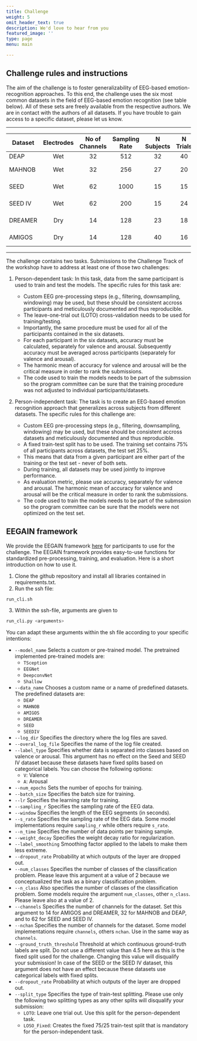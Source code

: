```yaml
---
title: Challenge
weight: 5
omit_header_text: true
description: We'd love to hear from you
featured_image: ''
type: page
menu: main

---
```

## Challenge rules and instructions 
The aim of the challenge is to foster generalizability of EEG-based emotion-recognition approaches. To this end, the challenge uses the six most common datasets in the field of EEG-based emotion recognition (see table below). All of these sets are freely available from the respective authors. We are in contact with the authors of all datasets. If you have trouble to gain access to a specific dataset, please let us know.

---
| Dataset | Electrodes | No of Channels | Sampling Rate | N Subjects | N Trials | Trial Duration |   Labels   | Label Scale |
|---------|:----------:|:--------------:|:-------------:|:----------:|:--------:|:--------------:|:----------:|:-----------:|
| DEAP    |     Wet    |       32       |      512      |     32     |    40    |      1 min     |     1-9    |  continuous |
| MAHNOB  |     Wet    |       32       |      256      |     27     |    20    |     1-2 min    | 1-9+verbal |   discrete  |
| SEED    |     Wet    |       62       |      1000     |     15     |    15    |    ca. 4 min   |   verbal   |   discrete  |
| SEED IV |     Wet    |       62       |      200      |     15     |    24    |    ca. 2 min   |   verbal   |   discrete  |
| DREAMER |     Dry    |       14       |      128      |     23     |    18    |    ca. 3 min   |     1-5    |   discrete  |
| AMIGOS  |     Dry    |       14       |      128      |     40     |    16    |    ca. 2 min   |     1-9    |  continuous |
---
The challenge contains two tasks. Submissions to the Challenge Track of the workshop have to address at least one of those two challenges:

1. Person-dependent task: In this task, data from the same participant is used to train and test the models. The specific rules for this task are:
   - Custom EEG pre-processing steps (e.g., filtering, downsampling, windowing) may be used, but these should be consistent accross participants and meticulously documented and thus reproducible.
   - The leave-one-trial out (LOTO) cross-validation needs to be used for training/testing.
   - Importantly, the same procedure must be used for all of the participants contained in the six datasets.
   - For each participant in the six datasets, accuracy must be calculated, separately for valence and arousal. Subsequently accuracy must be averaged across participants (separately for valence and arousal).
   - The harmonic mean of accuracy for valence and arousal will be the critical measure in order to rank the submissions.
   - The code used to train the models needs to be part of the submssion so the program committee can be sure that the training procedure was not adjusted to individual participants/datasets.

2. Person-independent task: The task is to create an EEG-based emotion recognition approach that generalizes across subjects from different datasets. The specific rules for this challenge are:
   - Custom EEG pre-processing steps (e.g., filtering, downsampling, windowing) may be used, but these should be consistent accross datasets and meticulously documented and thus reproducible.
   - A fixed train-test split has to be used. The training set contains 75% of all participants across datasets, the test set 25%.
   - This means that data from a given participant are either part of the training or the test set - never of both sets.
   - During training, all datasets may be used jointly to improve performance.
   - As evaluation metric, please use accuracy, separately for valence and arousal. The harmonic mean of accuracy for valence and arousal will be the critical measure in order to rank the submissions.
   - The code used to train the models needs to be part of the submssion so the program committee can be sure that the models were not optimized on the test set.
      
## EEGAIN framework

We provide the EEGAIN framework [here](https://github.com/EmotionLab/EEGain) for participants to use for the challenge. The EEGAIN framework provides easy-to-use functions for standardized pre-processing, training, and evaluation. Here is a short introduction on how to use it.

1. Clone the github repository and install all libraries contained in requirements.txt.
2. Run the ssh file: 
```bash
run_cli.sh
```

3. Within the ssh-file, arguments are given to 
```bash
run_cli.py <arguments>
```
You can adapt these arguments within the sh file according to your specific intentions:

* `--model_name` Selects a custom or pre-trained model. The pretrained implemented pre-trained models are: 
    - `TSception`
    - `EEGNet`
    - `DeepconvNet`
    - `Shallow`
* `--data_name` Chooses a custom name or a name of predefined datasets. The predefined datasets are:
    - `DEAP`
    - `MAHNOB`
    - `AMIGOS`
    - `DREAMER`
	- `SEED`
	- `SEEDIV`
* `--log_dir` Specifies the directory where the log files are saved.
* `--overal_log_file` Specifies the name of the log file created.
* `--label_type` Specifies whether data is separated into classes based on valence or arousal. This argument has no effect on the Seed and SEED IV dataset because these datasets have fixed splits based on categorical labels. You can choose the following options:
    - `V`: Valence
    - `A`: Arousal
* `--num_epochs` Sets the number of epochs for training.
* `--batch_size` Specifies the batch size for training.
* `--lr` Specifies the learning rate for training.
* `--sampling_r` Specifies the sampling rate of the EEG data.
* `--window` Specifies the length of the EEG segments (in seconds).
* `--s_rate` Specifies the sampling rate of the EEG data. Some model implementations require `sampling_r` while others require `s_rate`.
* `--n_time` Specifies the number of data points per training sample. 
* `--weight_decay` Specifies the weight decay ratio for regularization.
* `--label_smoothing` Smoothing factor applied to the labels to make them less extreme.
* `--dropout_rate` Probability at which outputs of the layer are dropped out. 
* `--num_classes` Specifies the number of classes of the classification problem. Please leave this argument at a value of 2 because we conceptualized the task as a binary classification problem.
* `--n_class` Also specifies the number of classes of the classification problem. Some models require the argument `num_classes`, other `n_class`. Please leave also at a value of 2.
* `--channels` Specifies the number of channels for the dataset. Set this argument to 14 for AMIGOS and DREAMER, 32 for MAHNOB and DEAP, and to 62 for SEED and SEED IV.
* `--nchan` Specifies the number of channels for the dataset. Some model implementations require `channels`, others `nchan`. Use in the same way as `channels`.
* `--ground_truth_threshold` Threshold at which continuous ground-truth labels are split. Do not use a different value than 4.5 here as this is the fixed split used for the challenge. Changing this value will disqualify your submission! In case of the SEED or the SEED IV dataset, this argument does not have an effect because these datasets use categorical labels with fixed splits.
* `--dropout_rate` Probability at which outputs of the layer are dropped out.
* `--split_type` Specifies the type of train-test splitting. Please use only the following two splitting types as any other splits will disqualify your submission:
    - `LOTO`: Leave one trial out. Use this split for the person-dependent task.
    - `LOSO_Fixed`: Creates the fixed 75/25 train-test split that is mandatory for the person-independent task.